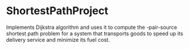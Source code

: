 # ShortestPathProject
Implements Dijkstra algorithm and uses it to compute the -pair-source shortest path problem for a system that transports goods to speed up its delivery service and minimize its fuel cost. 
